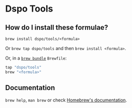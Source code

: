 # Dspo Tools

## How do I install these formulae?

`brew install dspo/tools/<formula>`

Or `brew tap dspo/tools` and then `brew install <formula>`.

Or, in a [`brew bundle`](https://github.com/Homebrew/homebrew-bundle) `Brewfile`:

```ruby
tap "dspo/tools"
brew "<formula>"
```

## Documentation

`brew help`, `man brew` or check [Homebrew's documentation](https://docs.brew.sh).
